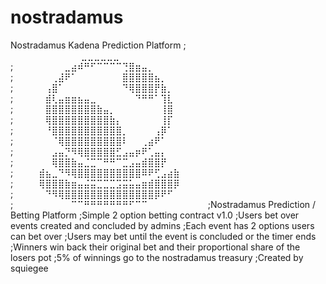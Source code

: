 # nostradamus
Nostradamus Kadena Prediction Platform
; ⠀⠀⠀⠀⠀⠀⠀⠀⠀⠀⠀⣀⣀⣀⣀⣀⣀⠀⠀⠀⠀⠀⠀⠀⠀⠀⠀⠀⠀
;⠀⠀⠀⠀⠀⠀⠀⠀⣀⣴⠾⠛⠋⠉⠉⠉⠉⢙⣿⣶⣤⡀⠀⠀⠀⠀⠀⠀⠀⠀
;⠀⠀⠀⠀⠀⠀⢀⣼⠟⠁⠀⠀⠀⠀⠀⠀⠀⣿⣿⣿⣿⣿⣦⡀⠀⠀⠀⠀⠀⠀
;⠀⠀⠀⠀⠀⢠⣿⠁⠀⠀⠀⠀⠀⠀⠀⠀⠀⠙⢿⣿⣿⣿⡟⣷⡀⠀⠀⠀⠀
;⠀⠀⠀⠀⠀⣾⢇⣤⣶⣶⣦⣤⣀⠀⠀⠀⠀⠀⠀⠙⠛⠛⠁⢹⣇⠀⠀⠀⠀⠀
;⠀⠀⠀⠀⠀⣿⣿⣿⣿⣿⣿⣿⣿⣷⣤⡀⠀⠀⠀⠀⠀⠀⠀⢸⣿⠀⠀⠀⠀⠀
;⠀⠀⠀⠀⠀⢿⣿⣿⣿⣿⣿⣿⣿⣿⣿⣷⡄⠀⠀⠀⠀⠀⠀⢸⡏⠀⠀⠀⠀⠀
;⠀⠀⠀⠀⠀⠘⣿⣿⣿⣿⣿⣿⣿⣿⣿⣿⣿⡀⠀⠀⠀⠀⢠⡿⠁⠀⠀⠀⠀⠀
;⠀⠀⠀⠀⠀⠀⠈⢿⣿⣿⣿⣿⣿⣿⣿⣿⣿⠇⠀⠀⢀⣴⠟⠁⠀⠀⠀⠀⠀⠀
;⠀⠀⠀⠀⠀⠀⣠⣤⡙⠻⢿⣿⣿⣿⣿⣿⣋⣠⣤⡶⠟⢁⣤⡄⠀⠀⠀⠀⠀⠀
;⠀⠀⠀⠀⠀⠀⢿⣿⣿⣷⣤⣈⣉⠉⠛⠛⠉⣉⣠⣤⣾⣿⣿⡟⠀⠀⠀⠀⠀⠀
;⠀⠀⠀⠀⣾⣦⣀⠙⠻⢿⣿⣿⣿⣿⣿⣿⣿⣿⣿⣿⠿⠟⢋⣠⣴⣷⠀⠀⠀⠀
;⠀⠀⠀⠀⢿⣿⣿⣿⣷⣶⣤⣬⣭⣉⣉⣉⣩⣭⣥⣤⣶⣾⣿⣿⣿⡿⠀⠀⠀⠀
;⠀⠀⠀⠀⠀⠙⠻⢿⣿⣿⣿⣿⣿⣿⣿⣿⣿⣿⣿⣿⣿⣿⡿⠟⠋⠀⠀⠀⠀⠀
;⠀⠀⠀⠀⠀⠀⠀⠀⠀⠉⠉⠛⠛⠛⠛⠛⠛⠛⠋⠉⠉⠀⠀⠀⠀⠀⠀⠀⠀⠀
;Nostradamus Prediction / Betting Platform
;Simple 2 option betting contract v1.0
;Users bet over events created and concluded by admins
;Each event has 2 options users can bet over
;Users may bet until the event is concluded or the timer ends
;Winners win back their original bet and their proportional share of the losers pot
;5% of winnings go to the nostradamus treasury
;Created by squiegee
